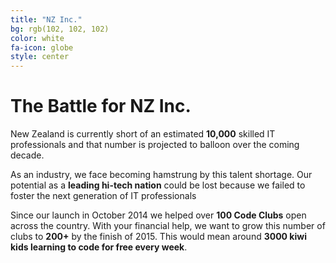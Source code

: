 ```yaml
---
title: "NZ Inc."
bg: rgb(102, 102, 102)
color: white
fa-icon: globe
style: center
---
```


# The Battle for NZ Inc.

New Zealand is currently short of an estimated **10,000** skilled IT professionals and that number is projected to balloon over the coming decade.

As an industry, we face becoming hamstrung by this talent shortage. Our potential as a **leading hi-tech nation** could be lost because we failed to foster the next generation of IT professionals

Since our launch in October 2014 we helped over **100 Code Clubs** open across the country. With your financial help, we want to grow this number of clubs to **200+** by the finish of 2015. This would mean around **3000 kiwi kids learning to code for free every week**.